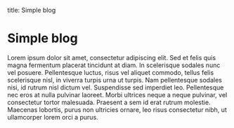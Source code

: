 title: Simple blog

# Simple blog

Lorem ipsum dolor sit amet, consectetur adipiscing elit. Sed et felis quis magna
fermentum placerat tincidunt at diam. In scelerisque sodales nunc vel posuere.
Pellentesque luctus, risus vel aliquet commodo, tellus felis scelerisque nisl,
in viverra turpis urna ut turpis. Nam pellentesque sodales nisi, id rutrum nisl
dictum vel. Suspendisse sed imperdiet leo. Pellentesque nec eros at nulla
pulvinar laoreet. Morbi ultrices neque a neque pulvinar, vel consectetur tortor
malesuada. Praesent a sem id erat rutrum molestie. Maecenas lobortis, purus non
ultricies ornare, leo risus consectetur nibh, ut ullamcorper lorem orci a purus.
